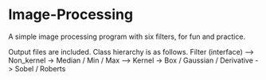 # Image-Processing

A simple image processing program with six filters,
for fun and practice.

Output files are included.
Class hierarchy is as follows.
Filter (interface) --> Non_kernel -> Median / Min / Max
                   --> Kernel -> Box / Gaussian / Derivative -> Sobel / Roberts
                   
